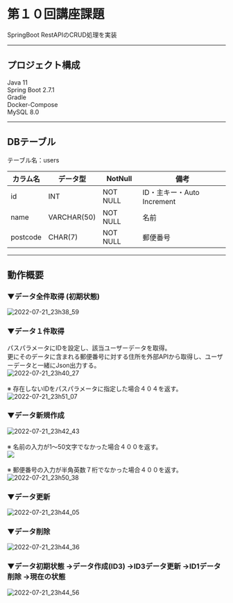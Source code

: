# 第１０回講座課題<br>

SpringBoot RestAPIのCRUD処理を実装<br>

---

## プロジェクト構成

Java 11<br>
Spring Boot 2.7.1<br>
Gradle<br>
Docker-Compose<br>
MySQL 8.0<br>

---
## DBテーブル
テーブル名：users<br>

| カラム名 | データ型        | NotNull  | 備考                    |
----|-----|-------|------------
| id | INT         | NOT NULL | ID・主キー・Auto Increment |
| name | VARCHAR(50) | NOT NULL | 名前                    |
| postcode | CHAR(7)  | NOT NULL | 郵便番号                  |
---
## 動作概要

### ▼データ全件取得 (初期状態)<br>
![2022-07-21_23h38_59](https://user-images.githubusercontent.com/101798620/180392663-311a33c6-991d-4f8f-b48a-ff4c87f9bf5a.png)


### ▼データ１件取得<br>
パスパラメータにIDを設定し、該当ユーザーデータを取得。<br>更にそのデータに含まれる郵便番号に対する住所を外部APIから取得し、ユーザーデータと一緒にJson出力する。<br>
![2022-07-21_23h40_27](https://user-images.githubusercontent.com/101798620/180392814-3111b1a7-b35f-4b96-a8af-a0ef6b35cad8.png)
<br><br>
※ 存在しないIDをパスパラメータに指定した場合４０４を返す。<br>
![2022-07-21_23h51_07](https://user-images.githubusercontent.com/101798620/180393404-c8f32d98-3217-4880-badc-a146dfa08c92.png)
<br>

### ▼データ新規作成<br>
![2022-07-21_23h42_43](https://user-images.githubusercontent.com/101798620/180395240-a3081866-d4f0-478e-a039-c63fc6a17be9.png)
<br><br>
※ 名前の入力が1～50文字でなかった場合４００を返す。<br>
![](../../../Users/Taro/Pictures/Screenpresso/2022-07-21_23h49_51.png)
<br><br>
※ 郵便番号の入力が半角英数７桁でなかった場合４００を返す。<br>
![2022-07-21_23h50_38](https://user-images.githubusercontent.com/101798620/180396334-0e381c5d-d9b2-43e5-b7ce-e5db3d4dccb9.png)


### ▼データ更新<br>
![2022-07-21_23h44_05](https://user-images.githubusercontent.com/101798620/180396540-6acab92d-d930-41ff-9d71-13dff7bf3250.png)


### ▼データ削除<br>
![2022-07-21_23h44_36](https://user-images.githubusercontent.com/101798620/180396647-558d9bbe-ffe3-43f6-a4c1-8d296c73d6ab.png)

### ▼データ初期状態 →データ作成(ID3) →ID3データ更新 →ID1データ削除 →現在の状態<br>
![2022-07-21_23h44_56](https://user-images.githubusercontent.com/101798620/180397225-2d768b2b-a552-47d8-9102-1bb350e764eb.png)

